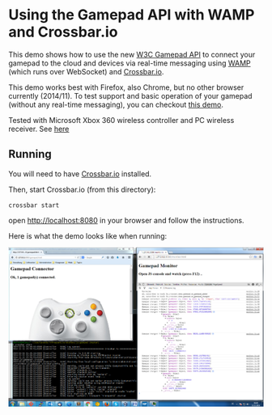 # Using the Gamepad API with WAMP and Crossbar.io</h1>

This demo shows how to use the new [W3C Gamepad API](https://dvcs.w3.org/hg/gamepad/raw-file/default/gamepad.html) to connect your gamepad to the cloud and devices via real-time messaging using 
[WAMP](http://wamp.ws) (which runs over WebSocket) and [Crossbar.io](http://crossbar.io).

This demo works best with Firefox, also Chrome, but no other browser currently (2014/11). To test support and basic operation of your gamepad (without any real-time messaging), you can checkout [this demo](http://luser.github.io/gamepadtest/).

Tested with Microsoft Xbox 360 wireless controller and PC wireless receiver.
See [here](http://support.xbox.com/en-US/xbox-on-other-devices/connections/xbox-360-wireless-gaming-receiver-windows)

## Running

You will need to have [Crossbar.io](http://crossbar.io) installed.

Then, start Crossbar.io (from this directory):

```
crossbar start
```

open [http://localhost:8080](http://localhost:8080) in your browser and follow the instructions.

Here is what the demo looks like when running:

![](web/screenshot.png)
